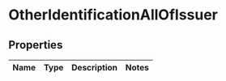 
# OtherIdentificationAllOfIssuer

## Properties
Name | Type | Description | Notes
------------ | ------------- | ------------- | -------------




